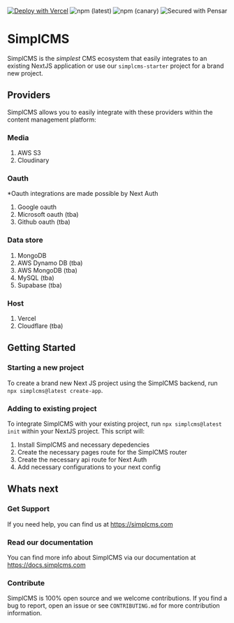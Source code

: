 [![Deploy with Vercel](https://vercel.com/button)](https://vercel.com/new/clone?repository-url=https%3A%2F%2Fgithub.com%2Fjoshkotrous%2FsimplCMS%2Ftree%2Fmain&project-name=simplcms&repository-name=simplcms-starter)
![npm (latest)](https://img.shields.io/npm/v/simplcms/latest?label=latest&color=green)
![npm (canary)](https://img.shields.io/npm/v/simplcms/canary?label=canary&color=orange)
![Secured with Pensar](https://pensar-brand-assets.s3.us-east-1.amazonaws.com/secured-with-pensar-badge.svg)


# SimplCMS

SimplCMS is the _simplest_ CMS ecosystem that easily integrates to an existing NextJS application or use our `simplcms-starter` project for a brand new project.

## Providers

SimplCMS allows you to easily integrate with these providers within the content management platform:

### Media

1. AWS S3
2. Cloudinary

### Oauth

\*Oauth integrations are made possible by Next Auth

1. Google oauth
2. Microsoft oauth (tba)
3. Github oauth (tba)

### Data store

1. MongoDB
2. AWS Dynamo DB (tba)
3. AWS MongoDB (tba)
4. MySQL (tba)
5. Supabase (tba)

### Host

1. Vercel
2. Cloudflare (tba)

## Getting Started

### Starting a new project

To create a brand new Next JS project using the SimplCMS backend, run `npx simplcms@latest create-app`.

### Adding to existing project

To integrate SimplCMS with your existing project, run `npx simplcms@latest init` within your NextJS project. This script will:

1. Install SimplCMS and necessary depedencies
2. Create the necessary pages route for the SimplCMS router
3. Create the necessary api route for Next Auth
4. Add necessary configurations to your next config

## Whats next

### Get Support

If you need help, you can find us at https://simplcms.com

### Read our documentation

You can find more info about SimplCMS via our documentation at https://docs.simplcms.com

### Contribute

SimplCMS is 100% open source and we welcome contributions. If you find a bug to report, open an issue or see `CONTRIBUTING.md` for more contribution information.
